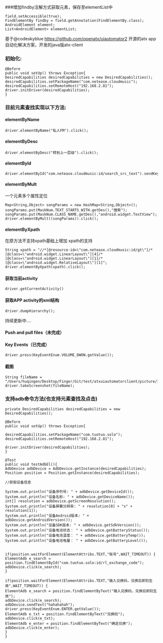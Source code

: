 ###增加findby注解方式获取元素，保存至elementList中
```$xslt
field.setAccessible(true);
FindElementBy findby = field.getAnnotation(FindElementBy.class);
AndroidElement element;
List<AndroidElement> elementList;
```


基于@codeskyblue
https://github.com/openatx/uiautomator2
开源的atx app自动化解决方案，开发的java版atx-client

### 初始化:

```
@Before
public void setUp() throws Exception{
DesiredCapabilities desiredCapabilities = new DesiredCapabilities();
desiredCapabilities.setPackageName("com.netease.cloudmusic");
desiredCapabilities.setRemoteHost("192.168.2.81");
driver.initDriver(desiredCapabilities);
}
```


### 目前元素查找实现以下方法:

#### elementByName
```
driver.elementByName("私人FM").click();
```
#### elementByDesc

```
driver.elementByDesc("转到上一层级").click();
```

#### elementById

```
driver.elementById("com.netease.cloudmusic:id/search_src_text").sendKeys(keys);
```
#### elementByMult
一个元素多个属性定位

```
Map<String,Object> songParams = new HashMap<String,Object>();
songParams.put(MaskNum.TEXT_STARTS_WITH.getDes(),"搜索");
songParams.put(MaskNum.CLASS_NAME.getDes(),"android.widget.TextView");
driver.elementByMult((songParams)).click();
```

#### elementByXpath
在原方法不支持xpath基础上增加 xpath的支持
```
String xpath = "//*[@resource-id=\"com.netease.cloudmusic:id/gt\"]/*[@class=\"android.widget.LinearLayout\"][4]/*[@class=\"android.widget.LinearLayout\"][1]/*[@class=\"android.widget.RelativeLayout\"][1]";
driver.elementByXpath(xpath).click();
```

#### 获取当前activity
```
driver.getCurrentActivity()
```

#### 获取APP activity的xml结构

```
driver.dumpHierarchy();
```
持续更新中....

#### Push and pull files（未完成）

#### Key Events（已完成）

```
driver.press(KeyEventEnum.VOLUME_DWON.getValue());
```

#### 截图

```
String fileName = "/Users/huqingen/Desktop/Finger/Git/test/atxuiautomatorclient/picture/1.jpg";
driver.takeScreenshot(fileName);
```

### 支持adb命令方法(也支持元素查找及点击)

```
private DesiredCapabilities desiredCapabilities = new DesiredCapabilities();

@Before
public void setUp() throws Exception{

desiredCapabilities.setPackageName("com.tuotuo.solo");
desiredCapabilities.setRemoteHost("192.168.2.81");

driver.initDriver(desiredCapabilities);
}

@Test
public void testAdbEl(){
AdbDevice adbDevice = AdbDevice.getInstance(desiredCapabilities);
Position position = Position.getInstance(desiredCapabilities);

//获取设备信息

System.out.println("设备序列号: " + adbDevice.getDeviceId());
System.out.println("设备名称: " + adbDevice.getDeviceName());
int[] resolution = adbDevice.getScreenResolution();
System.out.println("设备屏幕分辨率: " + resolution[0] + "x" + resolution[1]);
System.out.println("设备Android版本: " + adbDevice.getAndroidVersion());
System.out.println("设备SDK版本: " + adbDevice.getSdkVersion());
System.out.println("设备电池状态： " + adbDevice.getBatteryStatus());
System.out.println("设备电池温度： " + adbDevice.getBatteryTemp());
System.out.println("设备电池电量： " + adbDevice.getBatteryLevel());


if(position.waitForElement(ElementAttribs.TEXT,"账号",WAIT_TIMEOUT)) {
ElementAdb e_search = position.findElementById("com.tuotuo.solo:id/rl_exchange_code");
adbDevice.click(e_search);
}

if(position.waitForElement(ElementAttribs.TEXT,"输入兑换码，兑换后即刻生效",WAIT_TIMEOUT)) {
ElementAdb e_search = position.findElementByText("输入兑换码，兑换后即刻生效");
adbDevice.click(e_search);
adbDevice.sendText("hahahahah");
driver.press(KeyEventEnum.ENTER.getValue());
ElementAdb e_txt = position.findElementByText("兑换码");
adbDevice.click(e_txt);
ElementAdb e_enter = position.findElementByText("确定兑换");
adbDevice.click(e_enter);
}
}
```

